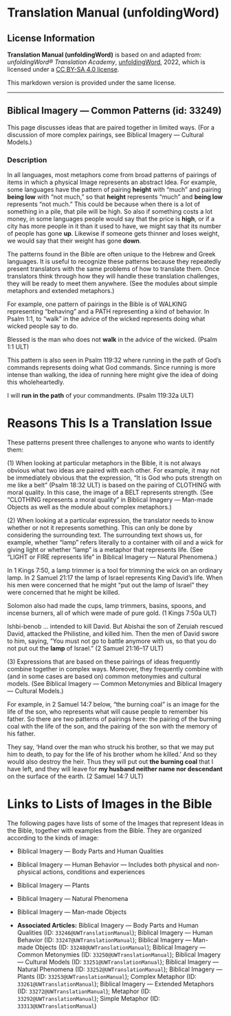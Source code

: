 # Translation Manual (unfoldingWord)

## License Information

**Translation Manual (unfoldingWord)** is based on and adapted from: _unfoldingWord® Translation Academy_, [unfoldingWord](https://unfoldingword.org/utw), 2022, which is licensed under a [CC BY-SA 4.0 license](https://creativecommons.org/licenses/by-sa/4.0/legalcode.en).

This markdown version is provided under the same license.



--------------------------------

## Biblical Imagery — Common Patterns (id: 33249)

This page discusses ideas that are paired together in limited ways. (For a discussion of more complex pairings, see Biblical Imagery — Cultural Models.)

### Description

In all languages, most metaphors come from broad patterns of pairings of items in which a physical Image represents an abstract Idea. For example, some languages have the pattern of pairing **height** with “much” and pairing **being low** with “not much,” so that **height** represents “much” and **being low** represents “not much.” This could be because when there is a lot of something in a pile, that pile will be high. So also if something costs a lot money, in some languages people would say that the price is **high**, or if a city has more people in it than it used to have, we might say that its number of people has gone **up**. Likewise if someone gets thinner and loses weight, we would say that their weight has gone **down**.

The patterns found in the Bible are often unique to the Hebrew and Greek languages. It is useful to recognize these patterns because they repeatedly present translators with the same problems of how to translate them. Once translators think through how they will handle these translation challenges, they will be ready to meet them anywhere. (See the modules about simple metaphors and extended metaphors.)

For example, one pattern of pairings in the Bible is of WALKING representing “behaving” and a PATH representing a kind of behavior. In Psalm 1:1, to “walk” in the advice of the wicked represents doing what wicked people say to do.

Blessed is the man who does not **walk** in the advice of the wicked. (Psalm 1:1 ULT)

This pattern is also seen in Psalm 119:32 where running in the path of God’s commands represents doing what God commands. Since running is more intense than walking, the idea of running here might give the idea of doing this wholeheartedly.

I will **run in the path** of your commandments. (Psalm 119:32a ULT)

Reasons This Is a Translation Issue
===================================

These patterns present three challenges to anyone who wants to identify them:

(1\) When looking at particular metaphors in the Bible, it is not always obvious what two ideas are paired with each other. For example, it may not be immediately obvious that the expression, “It is God who puts strength on me like a belt” (Psalm 18:32 ULT) is based on the pairing of CLOTHING with moral quality. In this case, the image of a BELT represents strength. (See “CLOTHING represents a moral quality” in Biblical Imagery — Man\-made Objects as well as the module about complex metaphors.)

(2\) When looking at a particular expression, the translator needs to know whether or not it represents something. This can only be done by considering the surrounding text. The surrounding text shows us, for example, whether “lamp” refers literally to a container with oil and a wick for giving light or whether “lamp” is a metaphor that represents life. (See “LIGHT or FIRE represents life” in Biblical Imagery — Natural Phenomena.)

In 1 Kings 7:50, a lamp trimmer is a tool for trimming the wick on an ordinary lamp. In 2 Samuel 21:17 the lamp of Israel represents King David’s life. When his men were concerned that he might “put out the lamp of Israel” they were concerned that he might be killed.

Solomon also had made the cups, lamp trimmers, basins, spoons, and incense burners, all of which were made of pure gold. (1 Kings 7:50a ULT)

Ishbi\-benob … intended to kill David. But Abishai the son of Zeruiah rescued David, attacked the Philistine, and killed him. Then the men of David swore to him, saying, “You must not go to battle anymore with us, so that you do not put out the **lamp** of Israel.” (2 Samuel 21:16–17 ULT)

(3\) Expressions that are based on these pairings of ideas frequently combine together in complex ways. Moreover, they frequently combine with (and in some cases are based on) common metonymies and cultural models. (See Biblical Imagery — Common Metonymies and Biblical Imagery — Cultural Models.)

For example, in 2 Samuel 14:7 below, “the burning coal” is an image for the life of the son, who represents what will cause people to remember his father. So there are two patterns of pairings here: the pairing of the burning coal with the life of the son, and the pairing of the son with the memory of his father.

They say, ‘Hand over the man who struck his brother, so that we may put him to death, to pay for the life of his brother whom he killed.’ And so they would also destroy the heir. Thus they will put out **the burning coal** that I have left, and they will leave for **my husband neither name nor descendant** on the surface of the earth. (2 Samuel 14:7 ULT)

Links to Lists of Images in the Bible
=====================================

The following pages have lists of some of the Images that represent Ideas in the Bible, together with examples from the Bible. They are organized according to the kinds of image:

* Biblical Imagery — Body Parts and Human Qualities
* Biblical Imagery — Human Behavior — Includes both physical and non\-physical actions, conditions and experiences
* Biblical Imagery — Plants
* Biblical Imagery — Natural Phenomena
* Biblical Imagery — Man\-made Objects

* **Associated Articles:** Biblical Imagery — Body Parts and Human Qualities (ID: `33246@UWTranslationManual`); Biblical Imagery — Human Behavior (ID: `33247@UWTranslationManual`); Biblical Imagery — Man-made Objects (ID: `33248@UWTranslationManual`); Biblical Imagery — Common Metonymies (ID: `33250@UWTranslationManual`); Biblical Imagery — Cultural Models (ID: `33251@UWTranslationManual`); Biblical Imagery — Natural Phenomena (ID: `33252@UWTranslationManual`); Biblical Imagery — Plants (ID: `33253@UWTranslationManual`); Complex Metaphor (ID: `33261@UWTranslationManual`); Biblical Imagery — Extended Metaphors (ID: `33272@UWTranslationManual`); Metaphor (ID: `33292@UWTranslationManual`); Simple Metaphor (ID: `33313@UWTranslationManual`)

